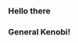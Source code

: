 ### Hello there 
### General Kenobi!
<!--
**tibor20319/tibor20319** is a ✨ _special_ ✨ repository because its `README.md` (this file) appears on your GitHub profile.

Here are some ideas to get you started:

- 🔭 I’m currently working on ...nothing
- 🌱 I’m currently learning ...python, html, php
- 😄 Pronouns: ...he
- ⚡ Fun fact: ...i am austrian
-->
